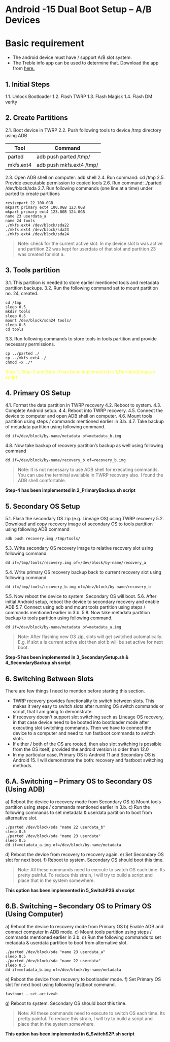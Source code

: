 

# Android -15 Dual Boot Setup – A/B Devices


# Basic requirement

 - The android device must have / support A/B slot system.
 - The Treble info app can be used to determine that. Download the app
   from [here.](https://f-droid.org/en/packages/tk.hack5.treblecheck/)

## 1.	Initial Steps
1.1.	Unlock Bootloader
1.2.	Flash TWRP
1.3.	Flash Magisk
1.4.	Flash DM verity

## 2.	Create Partitions
2.1.	Boot device in TWRP
2.2.	Push following tools to device /tmp directory using ADB

						
|Tool  |Command  |
|--|--|
|parted  |adb push parted /tmp/  |
|mkfs.ext4 |adb push mkfs.ext4 /tmp/|

2.3.	Open ADB shell on computer: adb shell
2.4.	Run command: cd /tmp
2.5.	Provide executable permission to copied tools
2.6.	Run command: ./parted /dev/block/sda
2.7.	Run following commands (one line at a time) under parted to create partitions

    resizepart 22 100.0GB
    mkpart primary ext4 100.0GB 123.0GB
    mkpart primary ext4 123.0GB 124.0GB
    name 23 userdata_a
    name 24 tools
    ./mkfs.ext4 /dev/block/sda22
    ./mkfs.ext4 /dev/block/sda23
    ./mkfs.ext4 /dev/block/sda24

> Note: check for the current active slot. In my device slot b was
> active and partition 22 was kept for userdata of that slot and
> partition 23 was created for slot a.

## 3.	Tools partition
3.1.	This partition is needed to store earlier mentioned tools and metadata partition backups.
3.2.	Run the following command set to mount partition no. 24, created.

    cd /tmp
    sleep 0.5
    mkdir tools
    sleep 0.5
    mount /dev/block/sda24 tools/
    sleep 0.5
    cd tools

3.3.	Run following commands to store tools in tools partition and provide necessary permissions.

    cp ../parted ./
    cp ../mkfs.ext4 ./
    chmod +x ./*

<span style="color:yellow">Step-1, Step-2 and Step-3 has been implemented in 1_PartitionSetup.sh script</span>

## 4.	Primary OS Setup
4.1.	Format the data partition in TWRP recovery
4.2.	Reboot to system.
4.3.	Complete Android setup.
4.4.	Reboot into TWRP recovery.
4.5.	Connect the device to computer and open ADB shell on computer.
4.6.	Mount tools partition using steps / commands mentioned earlier in 3.b. 
4.7.	Take backup of metadata partition using following command.

    dd if=/dev/block/by-name/metadata of=metadata_b.img 

4.8.	Now take backup of recovery partition’s backup as well using following command

    dd if=/dev/block/by-name/recovery_b of=recovery_b.img 

> Note: It is not necessary to use ADB shell for executing commands. You
> can use the terminal available in TWRP recovery also. I found the ADB
> shell comfortable.

**Step-4 has been implemented in 2_PrimaryBackup.sh script**
## 5.	Secondary OS Setup
5.1.	Flash the secondary OS zip (e.g. Lineage OS) using TWRP recovery
5.2.	Download and copy recovery image of secondary OS to tools partition using following ADB command

    adb push recovery.img /tmp/tools/ 

5.3.	Write secondary OS recovery image to relative recovery slot using following command.

    dd if=/tmp/tools/recovery.img of=/dev/block/by-name/recovery_a 

 
5.4.	Write primary OS recovery backup back to current recovery slot using following command.

    dd if=/tmp/tools/recovery_b.img of=/dev/block/by-name/recovery_b

5.5.	Now reboot the device to system. Secondary OS will boot.
5.6.	After initial Android setup, reboot the device to secondary recovery and enable ADB
5.7.	Connect using adb and mount tools partition using steps / commands mentioned earlier in 3.b.
5.8.	Now take metadata partition backup to tools partition using following command. 

    dd if=/dev/block/by-name/metadata of=metadata_a.img 

> Note: After flashing new OS zip, slots will get switched
> automatically. E.g. if slot a is current active slot then slot b will
> be set active for next boot.

**Step-5 has been implemented in 3_SecondarySetup.sh & 4_SecondaryBackup.sh script**

## 6.	Switching Between Slots
There are few things I need to mention before starting this section. 

 - TWRP recovery provides functionality to switch between slots. This
   makes it very easy to switch slots after running OS switch commands
   or script, that I am going to demonstrate.
 - If recovery doesn't support slot switching such as Lineage OS
   recovery, in that case device need to be booted into bootloader mode
   after executing slot switching commands. Then we have to connect the
   device to a computer and need to run fastboot commands to switch
   slots.
 - If either / both of the OS are rooted, then also slot switching is
   possible from the OS itself, provided the android version is older
   than 12.0
 - In my particular case, Primary OS is Android 11 and Secondary OS is
   Android 15. I will demonstrate the both: recovery and fastboot
   switching methods.

## 6.A. Switching – Primary OS to Secondary OS (Using ADB)
a)	Reboot the device to recovery mode from Secondary OS
b)	Mount tools partition using steps / commands mentioned earlier in 3.b.
c)	Run the following commands to set metadata & userdata partition to boot from alternative slot.

    ./parted /dev/block/sda "name 22 userdata_b"
    sleep 0.5
    ./parted /dev/block/sda "name 23 userdata"
    sleep 0.5
    dd if=metadata_a.img of=/dev/block/by-name/metadata
    
d)	Reboot the device from recovery to recovery again.
e)	Set Secondary OS slot for next boot.
f)	Reboot to system. Secondary OS should boot this time.

> Note: All these commands need to execute to switch OS each time. Its
> pretty painful. To reduce this strain, I will try to build a script
> and place that in the system somewhere.

**This option has been implemented in 5_SwitchP2S.sh script**

 

## 6.B. Switching – Secondary OS to Primary OS (Using Computer)
a)	Reboot the device to recovery mode from Primary OS
b)	Enable ADB and connect computer in ADB mode.
c)	Mount tools partition using steps / commands mentioned earlier in 3.b.
d)	Run the following commands to set metadata & userdata partition to boot from alternative slot.

    ./parted /dev/block/sda "name 23 userdata_a"
    sleep 0.5
    ./parted /dev/block/sda "name 22 userdata"
    sleep 0.5
    dd if=metadata_b.img of=/dev/block/by-name/metadata


e)	Reboot the device from recovery to bootloader mode.
f)	Set Primary OS slot for next boot using following fastboot command.

    fastboot –-set-active=b

g)	Reboot to system. Secondary OS should boot this time.

> Note: All these commands need to execute to switch OS each time. Its
> pretty painful. To reduce this strain, I will try to build a script
> and place that in the system somewhere.

**This option has been implemented in 6_SwitchS2P.sh script**
